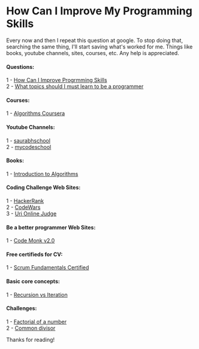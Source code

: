 # How Can I Improve My Programming Skills

Every now and then I repeat this question at google. To stop doing that, searching the same thing, I'll start saving what's worked for me. Things like books, youtube channels, sites, courses, etc. Any help is appreciated.

#### Questions: 
1 - [How Can I Improve Progrmming Skills](https://www.quora.com/How-can-I-improve-programming-skills)  
2 - [What topics should I must learn to be a programmer](https://www.quora.com/What-topics-should-I-must-learn-to-be-a-programmer)

#### Courses:

1 - [Algorithms Coursera](https://www.coursera.org/specializations/algorithms)

#### Youtube Channels:

1 - [saurabhschool](https://www.youtube.com/user/saurabhschool/playlists)  
2 - [mycodeschool](https://www.youtube.com/user/mycodeschool/playlists)

#### Books:

1 - [Introduction to Algorithms](https://www.amazon.com/Introduction-Algorithms-3rd-MIT-Press/dp/0262033844)

#### Coding Challenge Web Sites:

1 - [HackerRank](http://hackerrank.com)  
2 - [CodeWars](https://www.codewars.com)  
3 - [Uri Online Judge](https://www.urionlinejudge.com.br)

#### Be a better programmer Web  Sites:

1 - [Code Monk v2.0](https://www.hackerearth.com/practice/codemonk/)

#### Free certifieds for CV:

1 - [Scrum Fundamentals Certified](https://www.scrumstudy.com/certification/scrum-fundamentals-certified)  

#### Basic core concepts:

1 - [Recursion vs Iteration](https://stackoverflow.com/questions/15688019/recursion-versus-iteration?utm_medium=organic&utm_source=google_rich_qa&utm_campaign=google_rich_qa)

#### Challenges:

1 - [Factorial of a number](https://www.hackerrank.com/challenges/extra-long-factorials/problem)  
2 - [Common divisor](https://www.hackerrank.com/challenges/common-divisors/problem)

Thanks for reading!
